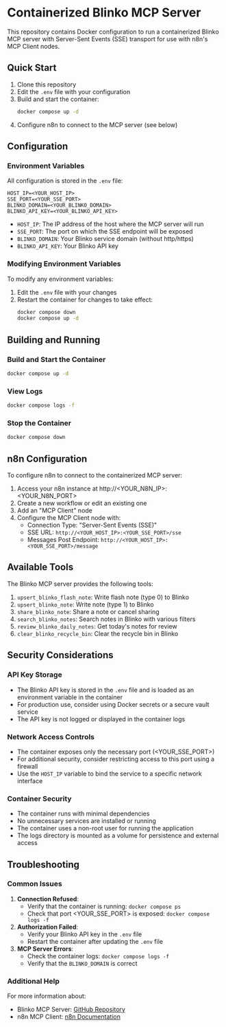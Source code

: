 # Containerized Blinko MCP Server
This repository contains Docker configuration to run a containerized Blinko MCP server with Server-Sent Events (SSE) transport for use with n8n's MCP Client nodes.
## Quick Start
1. Clone this repository
2. Edit the `.env` file with your configuration
3. Build and start the container:
   ```bash
   docker compose up -d
   ```
4. Configure n8n to connect to the MCP server (see below)
## Configuration
### Environment Variables
All configuration is stored in the `.env` file:
```
HOST_IP=<YOUR_HOST_IP>
SSE_PORT=<YOUR_SSE_PORT>
BLINKO_DOMAIN=<YOUR_BLINKO_DOMAIN>
BLINKO_API_KEY=<YOUR_BLINKO_API_KEY>
```
- `HOST_IP`: The IP address of the host where the MCP server will run
- `SSE_PORT`: The port on which the SSE endpoint will be exposed
- `BLINKO_DOMAIN`: Your Blinko service domain (without http/https)
- `BLINKO_API_KEY`: Your Blinko API key
### Modifying Environment Variables
To modify any environment variables:
1. Edit the `.env` file with your changes
2. Restart the container for changes to take effect:
   ```bash
   docker compose down
   docker compose up -d
   ```
## Building and Running
### Build and Start the Container
```bash
docker compose up -d
```
### View Logs
```bash
docker compose logs -f
```
### Stop the Container
```bash
docker compose down
```
## n8n Configuration
To configure n8n to connect to the containerized MCP server:
1. Access your n8n instance at http://<YOUR_N8N_IP>:<YOUR_N8N_PORT>
2. Create a new workflow or edit an existing one
3. Add an "MCP Client" node
4. Configure the MCP Client node with:
   - Connection Type: "Server-Sent Events (SSE)"
   - SSE URL: `http://<YOUR_HOST_IP>:<YOUR_SSE_PORT>/sse`
   - Messages Post Endpoint: `http://<YOUR_HOST_IP>:<YOUR_SSE_PORT>/message`
## Available Tools
The Blinko MCP server provides the following tools:
1. `upsert_blinko_flash_note`: Write flash note (type 0) to Blinko
2. `upsert_blinko_note`: Write note (type 1) to Blinko
3. `share_blinko_note`: Share a note or cancel sharing
4. `search_blinko_notes`: Search notes in Blinko with various filters
5. `review_blinko_daily_notes`: Get today's notes for review
6. `clear_blinko_recycle_bin`: Clear the recycle bin in Blinko
## Security Considerations
### API Key Storage
- The Blinko API key is stored in the `.env` file and is loaded as an environment variable in the container
- For production use, consider using Docker secrets or a secure vault service
- The API key is not logged or displayed in the container logs
### Network Access Controls
- The container exposes only the necessary port (<YOUR_SSE_PORT>)
- For additional security, consider restricting access to this port using a firewall
- Use the `HOST_IP` variable to bind the service to a specific network interface
### Container Security
- The container runs with minimal dependencies
- No unnecessary services are installed or running
- The container uses a non-root user for running the application
- The logs directory is mounted as a volume for persistence and external access
## Troubleshooting
### Common Issues
1. **Connection Refused**:
   - Verify that the container is running: `docker compose ps`
   - Check that port <YOUR_SSE_PORT> is exposed: `docker compose logs -f`
2. **Authorization Failed**:
   - Verify your Blinko API key in the `.env` file
   - Restart the container after updating the `.env` file
3. **MCP Server Errors**:
   - Check the container logs: `docker compose logs -f`
   - Verify that the `BLINKO_DOMAIN` is correct
### Additional Help
For more information about:
- Blinko MCP Server: [GitHub Repository](https://github.com/BryceWG/mcp-server-blinko)
- n8n MCP Client: [n8n Documentation](https://docs.n8n.io/)